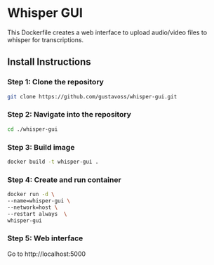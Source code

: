 # Whisper GUI

This Dockerfile creates a web interface to upload audio/video files to whisper for transcriptions.

## Install Instructions

### Step 1: Clone the repository
```bash
git clone https://github.com/gustavoss/whisper-gui.git
```

### Step 2: Navigate into the repository
```bash
cd ./whisper-gui
```

### Step 3: Build image
```bash
docker build -t whisper-gui .
```

### Step 4: Create and run container
```bash
docker run -d \
--name=whisper-gui \
--network=host \
--restart always  \
whisper-gui
```

### Step 5: Web interface
Go to http://localhost:5000
